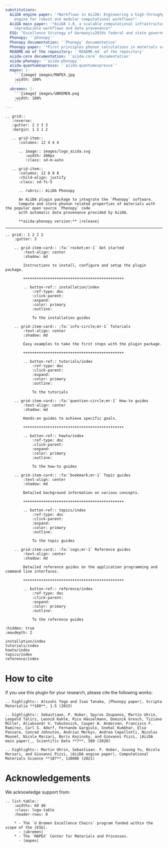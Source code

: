 ```yaml
---
substitutions:
  AiiDA engine paper: '*Workflows in AiiDA: Engineering a high-throughput, event-based
    engine for robust and modular computational workflows*'
  AiiDA main paper: '*AiiDA 1.0, a scalable computational infrastructure for automated
    reproducible workflows and data provenance*'
  ESG: "Excellence Strategy of Germany\u2019s federal and state governments"
  Phonopy: '`phonopy`'
  Phonopy documentation: '`Phonopy` documentation'
  Phonopy paper: '*First principles phonon calculations in materials science*,'
  README.md of the repository: '`README.md` of the repository'
  aiida-core documentation: '`aiida-core` documentation'
  aiida-phonopy: '`aiida-phonopy`'
  aiida-quantumespresso: '`aiida-quantumespresso`'
  mapex: |-
    ```{image} images/MAPEX.jpg
    :width: 100%
    ```
  ubremen: |-
    ```{image} images/UBREMEN.png
    :width: 100%
    ```
---
```


```{eval-rst}
.. grid::
   :reverse:
   :gutter: 2 3 3 3
   :margin: 1 2 1 2

   .. grid-item::
      :columns: 12 4 4 4

      .. image:: images/logo_aiida.svg
         :width: 200px
         :class: sd-m-auto

   .. grid-item::
      :columns: 12 8 8 8
      :child-align: justify
      :class: sd-fs-5

      .. rubric:: AiiDA Phonopy

      An AiiDA plugin package to integrate the `Phonopy` software.
      Compute and store phonon related properties of materials with the popular open source `Phonopy` code
      with automatic data provenance provided by AiiDA.

      **aiida-phonopy version:** |release|

```

______________________________________________________________________

```{eval-rst}
.. grid:: 1 2 2 2
    :gutter: 3

    .. grid-item-card:: :fa:`rocket;mr-1` Get started
        :text-align: center
        :shadow: md

        Instructions to install, configure and setup the plugin package.

        +++++++++++++++++++++++++++++++++++++++++++++

        .. button-ref:: installation/index
            :ref-type: doc
            :click-parent:
            :expand:
            :color: primary
            :outline:

            To the installation guides

    .. grid-item-card:: :fa:`info-circle;mr-1` Tutorials
        :text-align: center
        :shadow: md

        Easy examples to take the first steps with the plugin package.

        +++++++++++++++++++++++++++++++++++++++++++++

        .. button-ref:: tutorials/index
            :ref-type: doc
            :click-parent:
            :expand:
            :color: primary
            :outline:

            To the tutorials

    .. grid-item-card:: :fa:`question-circle;mr-1` How-to guides
        :text-align: center
        :shadow: md

        Hands-on guides to achieve specific goals.

        +++++++++++++++++++++++++++++++++++++++++++++

        .. button-ref:: howto/index
            :ref-type: doc
            :click-parent:
            :expand:
            :color: primary
            :outline:

            To the how-to guides

    .. grid-item-card:: :fa:`bookmark;mr-1` Topic guides
        :text-align: center
        :shadow: md

        Detailed background information on various concepts.

        +++++++++++++++++++++++++++++++++++++++++++++

        .. button-ref:: topics/index
            :ref-type: doc
            :click-parent:
            :expand:
            :color: primary
            :outline:

            To the topic guides

    .. grid-item-card:: :fa:`cogs;mr-1` Reference guides
        :text-align: center
        :shadow: md

        Detailed reference guides on the application programming and command line interfaces.

        +++++++++++++++++++++++++++++++++++++++++++++

        .. button-ref:: reference/index
            :ref-type: doc
            :click-parent:
            :expand:
            :color: primary
            :outline:

            To the reference guides
```

```{toctree}
:hidden: true
:maxdepth: 2

installation/index
tutorials/index
howto/index
topics/index
reference/index
```

# How to cite

If you use this plugin for your research, please cite the following works:

```{eval-rst}
.. highlights:: Atsushi Togo and Isao Tanaka, |Phonopy paper|, Scripta Materialia **108**, 1-5 (2015)
```

```{eval-rst}
.. highlights:: Sebastiaan. P. Huber, Spyros Zoupanos, Martin Uhrin, Leopold Talirz, Leonid Kahle, Rico Häuselmann, Dominik Gresch, Tiziano Müller, Aliaksandr V. Yakutovich, Casper W. Andersen, Francisco F. Ramirez, Carl S. Adorf, Fernando Gargiulo, Snehal Kumbhar, Elsa Passaro, Conrad Johnston, Andrius Merkys, Andrea Cepellotti, Nicolas Mounet, Nicola Marzari, Boris Kozinsky, and Giovanni Pizzi, |AiiDA main paper|_, Scientific Data **7**, 300 (2020)
```

```{eval-rst}
.. highlights:: Martin Uhrin, Sebastiaan. P. Huber, Jusong Yu, Nicola Marzari, and Giovanni Pizzi, |AiiDA engine paper|, Computational Materials Science **187**, 110086 (2021)

```

# Acknowledgements

We acknowledge support from:

```{eval-rst}
.. list-table::
    :widths: 60 40
    :class: logo-table
    :header-rows: 0

    * - The `U Bremen Excellence Chairs` program funded within the scope of the |ESG|.
      - |ubremen|
    * - The `MAPEX` Center for Materials and Processes.
      - |mapex|
```

[aiida]: http://aiida.net
[aiida engine paper]: https://doi.org/10.1016/j.commatsci.2020.110086
[aiida main paper]: https://doi.org/10.1038/s41597-020-00638-4
[aiida-core documentation]: https://aiida.readthedocs.io/projects/aiida-core/en/latest/intro/get_started.html
[aiida-phonopy]: https://github.com/aiida-phonopy/aiida-phonopy
[aiida-quantumespresso]: https://github.com/aiidateam/aiida-quantumespresso
[esg]: https://www.dfg.de/en/research_funding/excellence_strategy/index.html
[mapex]: https://www.uni-bremen.de/en/mapex
[phonopy]: https://github.com/phonopy/phonopy
[phonopy documentation]: https://phonopy.github.io/phonopy/install.html
[phonopy paper]: http://dx.doi.org/10.1016/j.scriptamat.2015.07.021
[readme.md of the repository]: https://github.com/aiida-phonopy/aiida-phonopy/blob/develop/README.md
[u bremen excellence chairs]: https://www.uni-bremen.de/u-bremen-excellence-chairs
